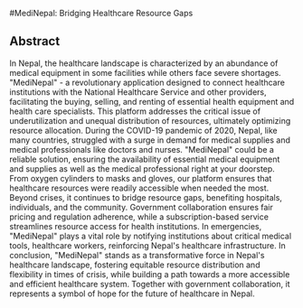 #MediNepal: Bridging Healthcare Resource Gaps
## Abstract
In Nepal, the healthcare landscape is characterized by an abundance of medical equipment in some facilities while others face severe shortages.  "MediNepal" - a revolutionary application designed to connect healthcare institutions with the National Healthcare Service and other providers, facilitating the buying, selling, and renting of essential health equipment and health care specialists. This platform addresses the critical issue of underutilization and unequal distribution of resources, ultimately optimizing resource allocation. During the COVID-19 pandemic of 2020, Nepal, like many countries, struggled with a surge in demand for medical supplies and medical professionals like doctors and nurses. "MediNepal" could be a reliable solution, ensuring the availability of essential medical equipment and supplies as well as the medical professional right at your doorstep. From oxygen cylinders to masks and gloves, our platform ensures that healthcare resources were readily accessible when needed the most. Beyond crises, it continues to bridge resource gaps, benefiting hospitals, individuals, and the community. Government collaboration ensures fair pricing and regulation adherence, while a subscription-based service streamlines resource access for health institutions. In emergencies, "MediNepal" plays a vital role by notifying institutions about critical medical tools, healthcare workers, reinforcing Nepal's healthcare infrastructure. In conclusion, "MediNepal" stands as a transformative force in Nepal's healthcare landscape, fostering equitable resource distribution and flexibility in times of crisis, while building a path towards a more accessible and efficient healthcare system. Together with government collaboration, it represents a symbol of hope for the future of healthcare in Nepal.
